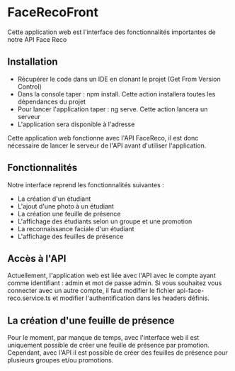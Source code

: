 # FaceRecoFront

Cette application web est l'interface des fonctionnalités importantes de notre API Face Reco

## Installation
* Récupérer le code dans un IDE en clonant le projet (Get From Version Control)
* Dans la console taper : npm install. Cette action installera toutes les dépendances du projet
* Pour lancer l'application taper : ng serve. Cette action lancera un serveur
* L'application sera disponible à l'adresse 

Cette application web fonctionne avec l'API FaceReco, il est donc nécessaire de lancer le serveur de l'API avant d'utiliser l'application.


## Fonctionnalités

Notre interface reprend les fonctionnalités suivantes :

* La création d'un étudiant
* L'ajout d'une photo à un étudiant
* La création une feuille de présence
* L'affichage des étudiants selon un groupe et une promotion
* La reconnaissance faciale d'un étudiant
* L'affichage des feuilles de présence


## Accès à l'API 

Actuellement, l'application web est liée avec l'API avec le compte ayant comme identifiant : admin et mot de passe admin.
Si vous souhaitez vous connecter avec un autre compte, il faut modifier le fichier api-face-reco.service.ts et modifier l'authentification dans les headers définis.

## La création d'une feuille de présence

Pour le moment, par manque de temps, avec l'interface web il est uniquement possible de créer une feuille de présence par promotion. Cependant, avec l'API il est possible de créer des feuilles de présence pour plusieurs groupes et/ou promotions.
